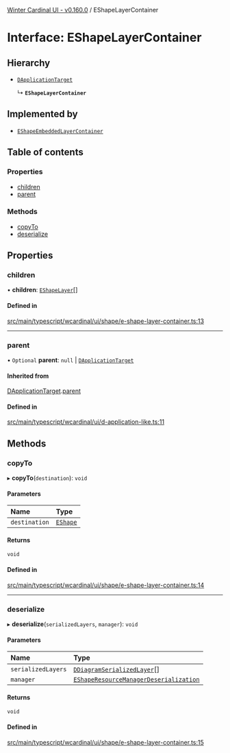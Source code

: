 [Winter Cardinal UI - v0.160.0](../index.md) / EShapeLayerContainer

# Interface: EShapeLayerContainer

## Hierarchy

- [`DApplicationTarget`](DApplicationTarget.md)

  ↳ **`EShapeLayerContainer`**

## Implemented by

- [`EShapeEmbeddedLayerContainer`](../classes/EShapeEmbeddedLayerContainer.md)

## Table of contents

### Properties

- [children](EShapeLayerContainer.md#children)
- [parent](EShapeLayerContainer.md#parent)

### Methods

- [copyTo](EShapeLayerContainer.md#copyto)
- [deserialize](EShapeLayerContainer.md#deserialize)

## Properties

### children

• **children**: [`EShapeLayer`](EShapeLayer.md)[]

#### Defined in

[src/main/typescript/wcardinal/ui/shape/e-shape-layer-container.ts:13](https://github.com/winter-cardinal/winter-cardinal-ui/blob/v0.160.0/src/main/typescript/wcardinal/ui/shape/e-shape-layer-container.ts#L13)

___

### parent

• `Optional` **parent**: ``null`` \| [`DApplicationTarget`](DApplicationTarget.md)

#### Inherited from

[DApplicationTarget](DApplicationTarget.md).[parent](DApplicationTarget.md#parent)

#### Defined in

[src/main/typescript/wcardinal/ui/d-application-like.ts:11](https://github.com/winter-cardinal/winter-cardinal-ui/blob/v0.160.0/src/main/typescript/wcardinal/ui/d-application-like.ts#L11)

## Methods

### copyTo

▸ **copyTo**(`destination`): `void`

#### Parameters

| Name | Type |
| :------ | :------ |
| `destination` | [`EShape`](EShape.md) |

#### Returns

`void`

#### Defined in

[src/main/typescript/wcardinal/ui/shape/e-shape-layer-container.ts:14](https://github.com/winter-cardinal/winter-cardinal-ui/blob/v0.160.0/src/main/typescript/wcardinal/ui/shape/e-shape-layer-container.ts#L14)

___

### deserialize

▸ **deserialize**(`serializedLayers`, `manager`): `void`

#### Parameters

| Name | Type |
| :------ | :------ |
| `serializedLayers` | [`DDiagramSerializedLayer`](DDiagramSerializedLayer.md)[] |
| `manager` | [`EShapeResourceManagerDeserialization`](../classes/EShapeResourceManagerDeserialization.md) |

#### Returns

`void`

#### Defined in

[src/main/typescript/wcardinal/ui/shape/e-shape-layer-container.ts:15](https://github.com/winter-cardinal/winter-cardinal-ui/blob/v0.160.0/src/main/typescript/wcardinal/ui/shape/e-shape-layer-container.ts#L15)
